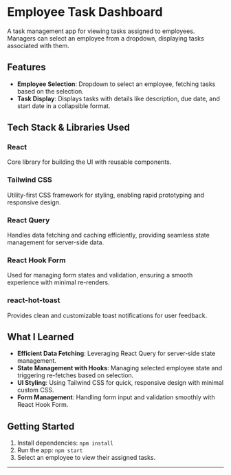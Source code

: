 # Employee Task Dashboard

A task management app for viewing tasks assigned to employees. Managers can select an employee from a dropdown, displaying tasks associated with them.

## Features

- **Employee Selection**: Dropdown to select an employee, fetching tasks based on the selection.
- **Task Display**: Displays tasks with details like description, due date, and start date in a collapsible format.

## Tech Stack & Libraries Used

### React
Core library for building the UI with reusable components.

### Tailwind CSS
Utility-first CSS framework for styling, enabling rapid prototyping and responsive design.

### React Query
Handles data fetching and caching efficiently, providing seamless state management for server-side data.

### React Hook Form
Used for managing form states and validation, ensuring a smooth experience with minimal re-renders.

### react-hot-toast
Provides clean and customizable toast notifications for user feedback.

## What I Learned

- **Efficient Data Fetching**: Leveraging React Query for server-side state management.
- **State Management with Hooks**: Managing selected employee state and triggering re-fetches based on selection.
- **UI Styling**: Using Tailwind CSS for quick, responsive design with minimal custom CSS.
- **Form Management**: Handling form input and validation smoothly with React Hook Form.

## Getting Started

1. Install dependencies: `npm install`
2. Run the app: `npm start`
3. Select an employee to view their assigned tasks.

---
